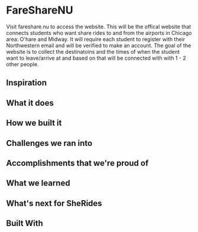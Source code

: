 # FareShareNU

Visit fareshare.nu to access the website. This will be the offical website that connects students who want share rides to and from the airports in Chicago area: O'hare and Midway. It will require each student to register with their Northwestern email and will be verified to make an account. The goal of the website is to collect the destinatoins and the times of when the student want to leave/arrive at and based on that will be connected with with 1 - 2 other people.

## Inspiration

## What it does


## How we built it


## Challenges we ran into

## Accomplishments that we're proud of

##  What we learned


## What's next for SheRides


##  Built With

